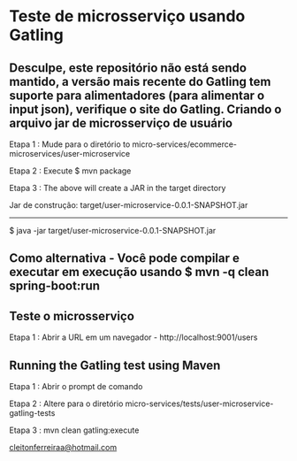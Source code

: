 # Teste de microsserviço usando Gatling

Desculpe, este repositório não está sendo mantido, a versão mais recente do Gatling tem suporte para alimentadores (para alimentar o input json), verifique o site do Gatling.
Criando o arquivo jar de microsserviço de usuário
----------------------------------------
Etapa 1 : Mude para o diretório to  micro-services/ecommerce-microservices/user-microservice

Etapa 2 : Execute $ mvn package

Etapa 3 : The above will create a JAR in the target directory

Jar de construção: target/user-microservice-0.0.1-SNAPSHOT.jar

--------------------------------------
 $ java -jar target/user-microservice-0.0.1-SNAPSHOT.jar
 
 Como alternativa - Você pode compilar e executar em execução usando  $ mvn -q clean spring-boot:run
 ----------------------------------------------------------------------------------------
 
 Teste o microsserviço
 ----------------------
 Etapa 1 : Abrir a URL em um navegador - http://localhost:9001/users
 
 
Running the Gatling test using Maven
-------------------------------------
Etapa 1 : Abrir o prompt de comando

Etapa 2 : Altere para o diretório micro-services/tests/user-microservice-gatling-tests

Etapa 3 : mvn clean gatling:execute

cleitonferreiraa@hotmail.com
